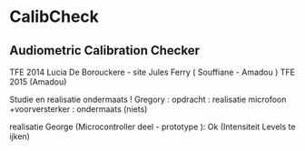 # CalibCheck
## Audiometric Calibration Checker

TFE 2014
Lucia De Borouckere - site Jules Ferry ( Souffiane - Amadou ) 
TFE 2015 (Amadou)

Studie en realisatie ondermaats !
Gregory : opdracht : realisatie microfoon +voorversterker : ondermaats (niets)

realisatie George (Microcontroller deel - prototype ): Ok (Intensiteit Levels te ijken) 
